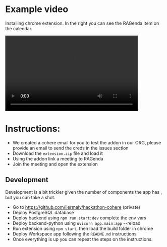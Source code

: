 # Example video

Installing chrome extension. In the right you can see the RAGenda item on the calendar.

<video width="420" height="240" controls>
  <source src="tutorial.mp4" type="video/mp4">
</video>

# Instructions:

* We created a cohere email for you to test the addon in our ORG, please provide an email to send the creds in the issues section
* Download the `extension.zip` file and load it
* Using the addon link a meeting to RAGenda
* Join the meeting and open the extension

## Development

Development is a bit trickier given the number of components the app has , but you can take a shot.

* Go to https://github.com/llermaly/hackathon-cohere (private)
* Deploy PostgreSQL database
* Deploy backend using `npm run start:dev` complete the env vars
* Deploy backend-python using `uvicorn app.main:app` --reload
* Run extension using `npm start`, then load the build folder in chrome
* Deploy Workspace app following the `README.md` instructions
* Once everything is up you can repeat the steps on the instructions.
